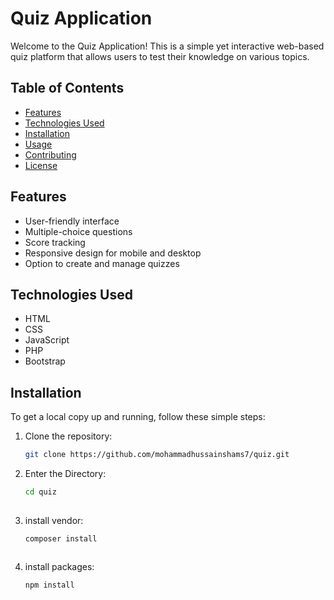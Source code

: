 # Quiz Application

Welcome to the Quiz Application! This is a simple yet interactive web-based quiz platform that allows users to test their knowledge on various topics.

## Table of Contents

- [Features](#features)
- [Technologies Used](#technologies-used)
- [Installation](#installation)
- [Usage](#usage)
- [Contributing](#contributing)
- [License](#license)

## Features

- User-friendly interface
- Multiple-choice questions
- Score tracking
- Responsive design for mobile and desktop
- Option to create and manage quizzes

## Technologies Used

- HTML
- CSS
- JavaScript
- PHP
- Bootstrap
## Installation

To get a local copy up and running, follow these simple steps:

1. Clone the repository:
   ```bash
   git clone https://github.com/mohammadhussainshams7/quiz.git


2. Enter the Directory:
   ```bash
   cd quiz
  

3. install vendor:
   ```bash
   composer install



4. install packages:
   ```bash
   npm install



